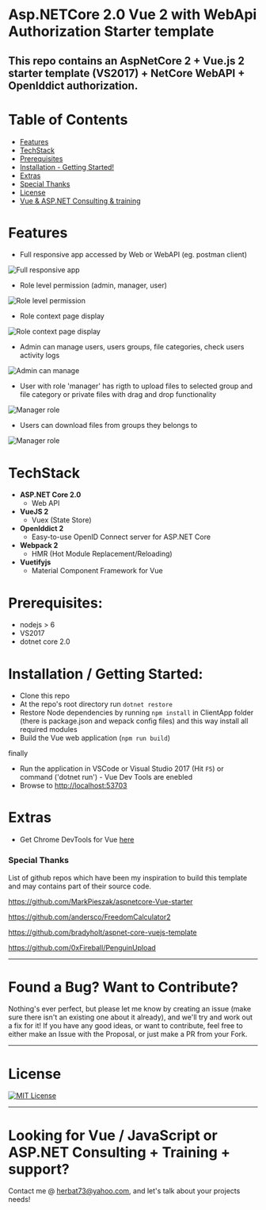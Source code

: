 # Asp.NETCore 2.0 Vue 2 with WebApi Authorization Starter template

This repo contains an AspNetCore 2 + Vue.js 2 starter template (VS2017) + NetCore WebAPI + OpenIddict authorization. 
---

# Table of Contents

* [Features](#features)
* [TechStack](#techstack)
* [Prerequisites](#prerequisites)
* [Installation - Getting Started!](#installation)
* [Extras](#extras)
* [Special Thanks](#special-thanks)
* [License](#license)
* [Vue & ASP.NET Consulting & training](##looking-for-vue--javascript-or-aspnet-consulting--training--support)

# Features

* Full responsive app accessed by Web or WebAPI (eg. postman client)

![Full responsive app](/Docs/1_start.png)

* Role level permission (admin, manager, user)

![Role level permission](/Docs/2_login_admin.png)

* Role context page display

![Role context page display](/Docs/3_admin_page.png)

* Admin can manage users, users groups, file categories, check users activity logs

![Admin can manage](/Docs/5_users_ibn_groups.png)

* User with role 'manager' has rigth to upload files to selected group and file category or private files with drag and drop functionality

![Manager role](/Docs/7_manager_upload.png)

* Users can download files from groups they belongs to

![Manager role](/Docs/8_user_download.png)


# TechStack

- **ASP.NET Core 2.0**
  - Web API
- **VueJS 2**
  - Vuex (State Store)
- **OpenIddict 2**
  - Easy-to-use OpenID Connect server for ASP.NET Core
- **Webpack 2**
  - HMR (Hot Module Replacement/Reloading)
- **Vuetifyjs**
  - Material Component Framework for Vue

# Prerequisites:
 * nodejs > 6
 * VS2017
 * dotnet core 2.0

# Installation / Getting Started:
 * Clone this repo
 * At the repo's root directory run `dotnet restore`
 * Restore Node dependencies by running `npm install` in ClientApp folder (there is package.json and wepack config files) and this way install all required modules
 * Build the Vue web application (`npm run build`)
 
finally
 
 * Run the application in VSCode or Visual Studio 2017 (Hit `F5`) or command ('dotnet run') - Vue Dev Tools are enebled
 * Browse to [http://localhost:53703](http://localhost:53703)

# Extras

- Get Chrome DevTools for Vue [here](https://chrome.google.com/webstore/detail/vuejs-devtools/nhdogjmejiglipccpnnnanhbledajbpd)

### Special Thanks

List of github repos which have been my inspiration to build this template and may contains part of their source code.

https://github.com/MarkPieszak/aspnetcore-Vue-starter

https://github.com/andersco/FreedomCalculator2

https://github.com/bradyholt/aspnet-core-vuejs-template

https://github.com/0xFireball/PenguinUpload

----

# Found a Bug? Want to Contribute?

Nothing's ever perfect, but please let me know by creating an issue (make sure there isn't an existing one about it already), and we'll try and work out a fix for it! If you have any good ideas, or want to contribute, feel free to either make an Issue with the Proposal, or just make a PR from your Fork.

----

# License

[![MIT License](https://img.shields.io/badge/license-MIT-blue.svg?style=flat)](/LICENSE) 


----

# Looking for Vue / JavaScript or ASP.NET Consulting + Training + support?

Contact me @ <herbat73@yahoo.com>, and let's talk about your projects needs!
